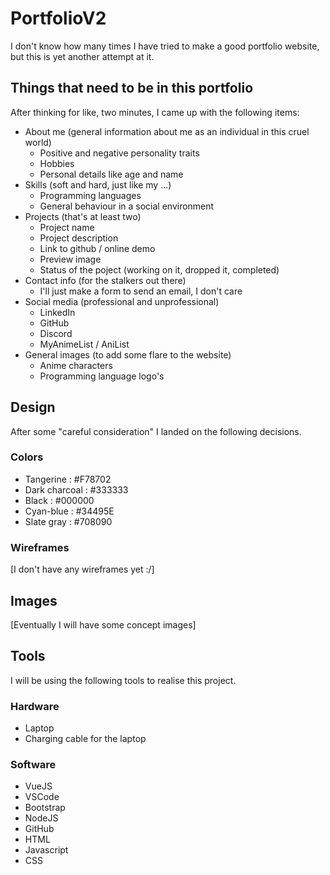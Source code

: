 # PortfolioV2
I don't know how many times I have tried to make a good portfolio website, but this is yet another attempt at it.

## Things that need to be in this portfolio
After thinking for like, two minutes, I came up with the following items:  
- About me (general information about me as an individual in this cruel world)
  * Positive and negative personality traits
  * Hobbies
  * Personal details like age and name 
- Skills (soft and hard, just like my ...)
  * Programming languages
  * General behaviour in a social environment
- Projects (that's at least two)
  * Project name
  * Project description
  * Link to github / online demo
  * Preview image
  * Status of the poject (working on it, dropped it, completed)
- Contact info (for the stalkers out there)
  * I'll just make a form to send an email, I don't care
- Social media (professional and unprofessional)
  * LinkedIn
  * GitHub
  * Discord
  * MyAnimeList / AniList
- General images (to add some flare to the website)
  * Anime characters
  * Programming language logo's

## Design
After some "careful consideration" I landed on the following decisions.

### Colors
- Tangerine     : #F78702
- Dark charcoal : #333333
- Black         : #000000
- Cyan-blue     : #34495E
- Slate gray    : #708090

### Wireframes
[I don't have any wireframes yet :/]

## Images
[Eventually I will have some concept images]

## Tools
I will be using the following tools to realise this project.

### Hardware
- Laptop
- Charging cable for the laptop

### Software
- VueJS
- VSCode
- Bootstrap
- NodeJS
- GitHub
- HTML
- Javascript
- CSS
